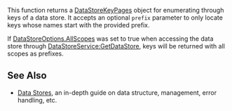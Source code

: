 This function returns a [DataStoreKeyPages](https://developer.roblox.com/en-us/api-reference/class/DataStoreKeyPages) object for enumerating through keys of a data store. It accepts an optional `prefix` parameter to only locate keys whose names start with the provided prefix.

If [DataStoreOptions.AllScopes](https://developer.roblox.com/en-us/api-reference/property/DataStoreOptions/AllScopes) was set to true when accessing the data store through [DataStoreService:GetDataStore](https://developer.roblox.com/en-us/api-reference/function/DataStoreService/GetDataStore), keys will be returned with all scopes as prefixes.

See Also
--------

*   [Data Stores](https://developer.roblox.com/en-us/articles/Data-store), an in-depth guide on data structure, management, error handling, etc.